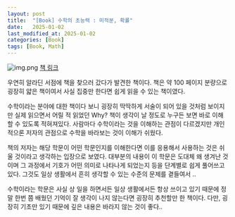 ```yaml
---
layout: post
title:  "[Book] 수학의 초능력 : 미적분, 확률"
date:   2025-01-02
last_modified_at: 2025-01-02
categories: [Book]
tags: [Book, Math]
---
```


![img.png](../../../../img/math-book.png)
[책 링크](https://product.kyobobook.co.kr/detail/S000001919266)

우연히 알라딘 서점에 책을 찾으러 갔다가 발견한 책이다.
책은 약 100 페이지 분량으로 굉장히 얇은 책이여서 사실 집중만 한다면 쉽게 읽을 수 있는 책이였다. 

수학이라는 분야에 대한 책이다 보니 굉장히 딱딱하게 서술이 되어 있을 것처럼 보이지만 실제 읽으면서 어릴 적 읽었던 Why? 책이 생각이 날 정도로
누구든 보면 바로 이해할 수 있도록 적혀져있다. 사람마다 수학이라는 것을 이해하는 관점이 다르겠지만 개인적으론 저자의 관점으로 수학을 바라보는 것이 이해가 쉬웠다. 

책의 저자는 해당 학문이 어떤 학문인지를 이해한다면 이를 응용해서 사용하는 것은 쉬울 것이라고 생각하는 입장으로 보였다. 대부분의 내용이 이 학문은 도대체 왜 생겨난 것이며 그 과정에서 기호가 어떤 의미로 나타나게 되었는지 등을 단계별로 쉽게 풀어쓰고 있다. 그것도 일상 생활에서 흔히 생각할 수 있는 수준의 문제를 곁들여서 ..

수학이라는 학문은 사실 상 일을 하면서든 일상 생활에서든 항상 쓰이고 있기 때문에 정말 한번 쯤 배웠던 기억이 잘 생각이 나지 않는다면 굉장히 추천할만 한 책이다. 다만, 굉장히 기초만 있기 때문에 깊은 내용은 바라지 않는 것이 좋다..
